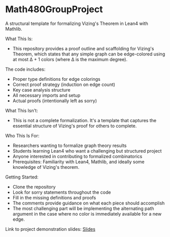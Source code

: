 # Math480GroupProject

A structural template for formalizing Vizing's Theorem in Lean4 with Mathlib.

What This Is:

- This repository provides a proof outline and scaffolding for Vizing's Theorem, which states that any simple graph can be edge-colored using at most Δ + 1 colors (where Δ is the maximum degree).

The code includes:

  - Proper type definitions for edge colorings
  - Correct proof strategy (induction on edge count)
  - Key case analysis structure
  - All necessary imports and setup
  - Actual proofs (intentionally left as sorry)

What This Isn't:
  
  - This is not a complete formalization. It's a template that captures the essential structure of Vizing's proof for others to complete.

Who This Is For:
  
  - Researchers wanting to formalize graph theory results
  - Students learning Lean4 who want a challenging but structured project
  - Anyone interested in contributing to formalized combinatorics
  - Prerequisites: Familiarity with Lean4, Mathlib, and ideally some knowledge of Vizing's theorem.

Getting Started:
  
  - Clone the repository
  - Look for sorry statements throughout the code
  - Fill in the missing definitions and proofs
  - The comments provide guidance on what each piece should accomplish
  - The most challenging part will be implementing the alternating path argument in the case where no color is immediately available for a new edge.

Link to project demonstration slides: [Slides](https://docs.google.com/presentation/d/1N_uLORDeTjfh0iEFjjXzPVdvG6R7htz3ZhWcDOgj9-A/edit?usp=sharing)
